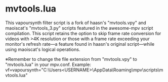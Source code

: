 # mvtools.lua
This vapoursynth filter script is a fork of haasn's "mvtools.vpy" and maoiscat's "mvtools_3.py" scripts featured in the awesome-mpv script compilation. This script retains the option to skip frame rate conversion for videos with >4K resolution or those with a frame rate exceeding your monitor's refresh rate―a feature found in haasn's original script―while using maoiscat's logical operations.

※Remember to change the file extension from "mvtools.vpy" to "mvtools.lua" in your mpv.conf.
Example: vf=vapoursynth="C:\Users\<USERNAME>\AppData\Roaming\mpv\scripts\mvtools.lua"
